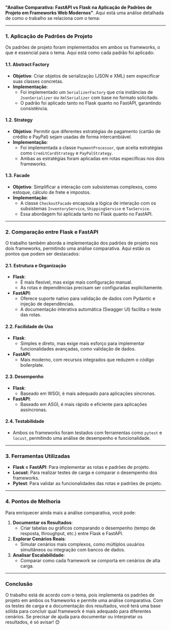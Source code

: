 **"Análise Comparativa: FastAPI vs Flask na Aplicação de Padrões de Projeto em Frameworks Web Modernos"**. Aqui está uma análise detalhada de como o trabalho se relaciona com o tema:

---

### **1. Aplicação de Padrões de Projeto**
Os padrões de projeto foram implementados em ambos os frameworks, o que é essencial para o tema. Aqui está como cada padrão foi aplicado:

#### **1.1. Abstract Factory**
- **Objetivo**: Criar objetos de serialização (JSON e XML) sem especificar suas classes concretas.
- **Implementação**:
  - Foi implementado um `SerializerFactory` que cria instâncias de `JsonSerializer` ou `XmlSerializer` com base no formato solicitado.
  - O padrão foi aplicado tanto no Flask quanto no FastAPI, garantindo consistência.

#### **1.2. Strategy**
- **Objetivo**: Permitir que diferentes estratégias de pagamento (cartão de crédito e PayPal) sejam usadas de forma intercambiável.
- **Implementação**:
  - Foi implementada a classe `PaymentProcessor`, que aceita estratégias como `CreditCardStrategy` e `PayPalStrategy`.
  - Ambas as estratégias foram aplicadas em rotas específicas nos dois frameworks.

#### **1.3. Facade**
- **Objetivo**: Simplificar a interação com subsistemas complexos, como estoque, cálculo de frete e impostos.
- **Implementação**:
  - A classe `CheckoutFacade` encapsula a lógica de interação com os subsistemas `InventoryService`, `ShippingService` e `TaxService`.
  - Essa abordagem foi aplicada tanto no Flask quanto no FastAPI.

---

### **2. Comparação entre Flask e FastAPI**
O trabalho também aborda a implementação dos padrões de projeto nos dois frameworks, permitindo uma análise comparativa.
Aqui estão os pontos que podem ser destacados:

#### **2.1. Estrutura e Organização**
- **Flask**:
  - É mais flexível, mas exige mais configuração manual.
  - As rotas e dependências precisam ser configuradas explicitamente.
- **FastAPI**:
  - Oferece suporte nativo para validação de dados com Pydantic e injeção de dependências.
  - A documentação interativa automática (Swagger UI) facilita o teste das rotas.

#### **2.2. Facilidade de Uso**
- **Flask**:
  - Simples e direto, mas exige mais esforço para implementar funcionalidades avançadas, como validação de dados.
- **FastAPI**:
  - Mais moderno, com recursos integrados que reduzem o código boilerplate.

#### **2.3. Desempenho**
- **Flask**:
  - Baseado em WSGI, é mais adequado para aplicações síncronas.
- **FastAPI**:
  - Baseado em ASGI, é mais rápido e eficiente para aplicações assíncronas.

#### **2.4. Testabilidade**
- Ambos os frameworks foram testados com ferramentas como `pytest` e `locust`, permitindo uma análise de desempenho e funcionalidade.

---

### **3. Ferramentas Utilizadas**
- **Flask** e **FastAPI**: Para implementar as rotas e padrões de projeto.
- **Locust**: Para realizar testes de carga e comparar o desempenho dos frameworks.
- **Pytest**: Para validar as funcionalidades das rotas e padrões de projeto.

---

### **4. Pontos de Melhoria**
Para enriquecer ainda mais a análise comparativa, você pode:
1. **Documentar os Resultados**:
   - Criar tabelas ou gráficos comparando o desempenho (tempo de resposta, throughput, etc.) entre Flask e FastAPI.
2. **Explorar Cenários Reais**:
   - Simular cenários mais complexos, como múltiplos usuários simultâneos ou integração com bancos de dados.
3. **Analisar Escalabilidade**:
   - Comparar como cada framework se comporta em cenários de alta carga.

---

### **Conclusão**
O trabalho está de acordo com o tema, pois implementa os padrões de projeto em ambos os frameworks e permite uma análise comparativa. 
Com os testes de carga e a documentação dos resultados, você terá uma base sólida para concluir qual
framework é mais adequado para diferentes cenários. Se precisar de ajuda para documentar ou interpretar os resultados, é só avisar! 😊
